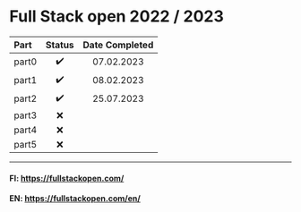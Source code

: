 # Full Stack open 2022 / 2023


| **Part**|**Status**|**Date Completed**|
|:---|:---:|:---:|
| part0|:heavy_check_mark:|07.02.2023|
| part1|:heavy_check_mark:|08.02.2023|
| part2|:heavy_check_mark:|25.07.2023|
| part3|:x:||
| part4|:x:||
| part5|:x:||

---

#### FI: https://fullstackopen.com/  
#### EN: https://fullstackopen.com/en/
